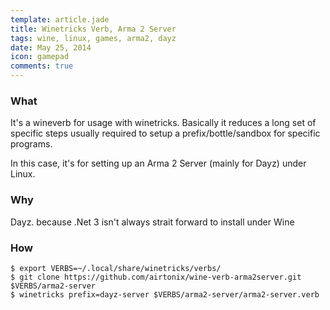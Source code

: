 ```yaml
---
template: article.jade
title: Winetricks Verb, Arma 2 Server
tags: wine, linux, games, arma2, dayz
date: May 25, 2014
icon: gamepad
comments: true
---
```


### What

It's a wineverb for usage with winetricks. Basically it reduces a long set of specific steps usually required to setup a prefix/bottle/sandbox for specific programs.

In this case, it's for setting up an Arma 2 Server (mainly for Dayz) under Linux.


### Why

Dayz. because .Net 3 isn't always strait forward to install under Wine


### How

```
$ export VERBS=~/.local/share/winetricks/verbs/
$ git clone https://github.com/airtonix/wine-verb-arma2server.git $VERBS/arma2-server
$ winetricks prefix=dayz-server $VERBS/arma2-server/arma2-server.verb
```
